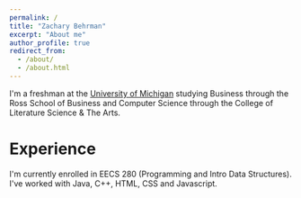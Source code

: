 ```yaml
---
permalink: /
title: "Zachary Behrman"
excerpt: "About me"
author_profile: true
redirect_from: 
  - /about/
  - /about.html
---
```


I'm a freshman at the [University of Michigan](http://umich.edu) studying Business through the Ross School of Business and Computer Science through the College of Literature Science & The Arts. 

Experience
======
I'm currently enrolled in EECS 280 (Programming and Intro Data Structures). I've worked with Java, C++, HTML, CSS and Javascript.